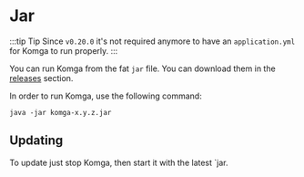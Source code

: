 # Jar

:::tip Tip
Since `v0.20.0` it's not required anymore to have an `application.yml` for Komga to run properly.
:::

You can run Komga from the fat `jar` file. You can download them in the [releases](https://github.com/gotson/komga/releases) section.

In order to run Komga, use the following command:

```shell script
java -jar komga-x.y.z.jar
```

## Updating

To update just stop Komga, then start it with the latest `jar.